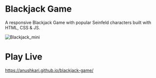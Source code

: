 # Blackjack Game

A responsive Blackjack Game with popular Seinfeld characters built with HTML, CSS & JS.

![Blackjack_mini](https://github.com/AnushkaRi/blackjack-game/assets/93154379/bfa0406f-c196-452b-8ae7-102bc08c0e47)


# Play Live
https://anushkari.github.io/blackjack-game/
